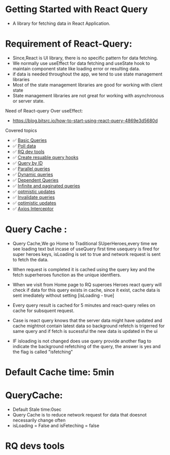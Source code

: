 # Getting Started with React Query

- A library for fetching data in React Application.

# Requirement of React-Query:
- Since,React is UI library, there is no specific pattern for data fetching.
- We normally use useEffect for data fetching and useState hook to maintain component state like loading error or resulting data.
- if data is needed throughout the app, we tend to use state management libraries
- Most of the state management libraries are good for working with client state
- State management libraries are not great for working with asynchronous or server state.

Need of React-query Over useEffect:
-  https://blog.bitsrc.io/how-to-start-using-react-query-4869e3d5680d


Covered topics

- ✅ [Basic Queries](https://react-query.tanstack.com/overview)
- ✅ [Poll data](https://react-query.tanstack.com/overview)
- ✅ [RQ dev tools](https://react-query.tanstack.com/overview)
- ✅ [Create resuable query hooks](https://react-query.tanstack.com/overview)
- ✅ [Query by ID](https://react-query.tanstack.com/overview)
- ✅ [Parallel queries](https://react-query.tanstack.com/overview)
- ✅ [Dynamic queries](https://react-query.tanstack.com/overview)
- ✅ [Dependent Queries](https://react-query.tanstack.com/overview)
- ✅ [Infinite and paginated queries](https://react-query.tanstack.com/overview)
- ✅ [optmistic updates](https://react-query.tanstack.com/overview)
- ✅ [Invalidate queries](https://react-query.tanstack.com/overview)
- ✅ [optimistic updates](https://react-query.tanstack.com/overview)
- ✅ [Axios Interceptor](https://react-query.tanstack.com/overview)

# Query Cache :
- Query Cache,We go Home to Traditional SUperHeroes,every time we see loading text but incase of useQuery 
first time usequery is fired for super heroes keys, isLoading is set to true and network request is sent 
to fetch the data.
- When request is completed it is cached using the query key and the fetch superheroes function as the unique identfiers.
- When we visit from Home page to RQ superoes Heroes react query will check if data for this query exists in 
cache, since it exist, cache data is sent imediately without setting [isLoading  - true]
- Every query result is cached for 5 minutes and react-query relies on cache for subsquent request.

- Case is react query knows that the server data might have updated and cache mightnot contain latest data 
  so background refetch is trigerred for same query and if fetch is sucessful the new data is updated in the ui 
- IF isloading is not changed does use query provide another flag to indicate the background refetching of the query, the answer is yes and the flag is called  "isfetching"

# Default Cache time: 5min
# QueryCache: 
- Default Stale time:0sec
- Query Cache is to reduce network request for data that doesnot necessarily  change often
- isLoading = False and isFeteching = false

# RQ devs tools